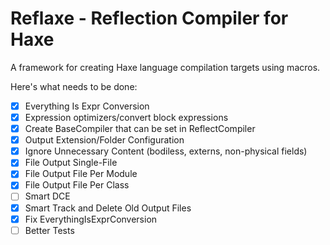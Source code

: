 # Reflaxe - Reflection Compiler for Haxe
A framework for creating Haxe language compilation targets using macros.

Here's what needs to be done:
- [x] Everything Is Expr Conversion
- [x] Expression optimizers/convert block expressions
- [x] Create BaseCompiler that can be set in ReflectCompiler
- [x] Output Extension/Folder Configuration
- [x] Ignore Unnecessary Content (bodiless, externs, non-physical fields)
- [x] File Output Single-File
- [x] File Output File Per Module
- [x] File Output File Per Class
- [ ] Smart DCE
- [x] Smart Track and Delete Old Output Files
- [x] Fix EverythingIsExprConversion
- [ ] Better Tests
